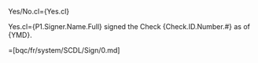 Yes/No.cl={Yes.cl}

Yes.cl={P1.Signer.Name.Full} signed the Check {Check.ID.Number.#} as of {YMD}.

=[bqc/fr/system/SCDL/Sign/0.md]